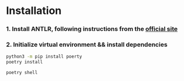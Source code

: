 # Installation

### 1. Install ANTLR, following instructions from the [official site](https://www.antlr.org/)

### 2. Initialize virtual environment && install dependencies
```bash
python3 -m pip install poerty
poetry install

poetry shell
```
